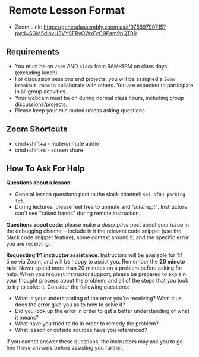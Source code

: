 <h1><img src="https://ga-dash.s3.amazonaws.com/production/assets/logo-9f88ae6c9c3871690e33280fcf557f33.png" alt="" style="max-width:100%;" /> Remote Lesson Format</h1>

* Zoom Link: https://generalassembly.zoom.us/j/97589790715?pwd=SGM5dlovU3VYSFRyOWxFcC9Pam9pQT09

## Requirements

* You must be on `Zoom` AND `Slack` from 9AM-5PM on class days (excluding lunch).
* For discussion sessions and projects, you will be assigned a `Zoom breakout room` to collaborate with others. You are expected to participate in all group activities.
* Your webcam must be on during normal class hours, including group discussions/projects.
* Please keep your mic muted unless asking questions.

## Zoom Shortcuts
* cmd+shift+a - mute/unmute audio
* cmd+shift+s - screen share

## How To Ask For Help
<strong>Questions about a lesson</strong>:

- General lesson questions post to the slack channel: `sei-sf09-parking-lot`.
- During lectures, please feel free to unmute and <em>"interrupt"</em>. Instructors can't see "raised hands" during remote instruction.

<strong>Questions about code</strong>: please make a <em>descriptive</em> post about your issue in the debugging channel - include in it the relevant code snippet (use the Slack code snippet feature), some context around it, and the specific error you are receiving.

<strong>Requesting 1:1 instructor assistance</strong>: Instructors will be available for 1:1 time via Zoom, and will be happy to assist you. Remember the <strong>20 minute rule</strong>: Never spend more than 20 minutes on a problem before asking for help. When you request instructor support, please be prepared to explain your thought process about the problem, and all of the steps that you took to try to solve it. Consider the following questions:

* What is your understanding of the error you're receiving? What clue does the error give you as to how to solve it?
* Did you look up the error in order to get a better understanding of what it means?
* What have you tried to do in order to remedy the problem?
* What lesson or outside sources have you referenced?

If you cannot answer these questions, the instructors may ask you to go find these answers before assisting you further.
